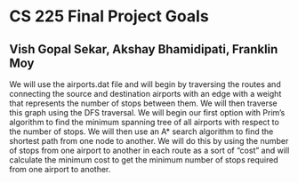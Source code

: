 # CS 225 Final Project Goals
## Vish Gopal Sekar, Akshay Bhamidipati, Franklin Moy
We will use the airports.dat file and will begin by traversing the routes and connecting the source and destination airports with an edge with a weight that represents the number of stops between them. We will then traverse this graph using the DFS traversal. We will begin our first option with Prim’s algorithm to find the minimum spanning tree of all airports with respect to the number of stops. We will then use an A* search algorithm to find the shortest path from one node to another. We will do this by using the number of stops from one airport to another in each route as a sort of “cost” and will calculate the minimum cost to get the minimum number of stops required from one airport to another.